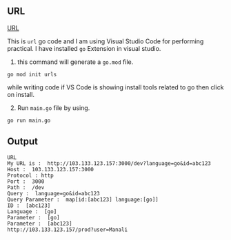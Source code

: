 ## URL

[URL](https://pkg.go.dev/net/url#URL)

This is `url` go code and I am using Visual Studio Code for performing practical. I have installed `go` Extension in visual studio.

1. this command will generate a `go.mod` file.

```
go mod init urls
```

while writing code if VS Code is showing install tools related to go then click on install.

2. Run `main.go` file by using.

```
go run main.go
```

## Output

```
URL
My URL is :  http://103.133.123.157:3000/dev?language=go&id=abc123
Host :  103.133.123.157:3000
Protocol : http
Port :  3000
Path :  /dev
Query :  language=go&id=abc123
Query Parameter :  map[id:[abc123] language:[go]]
ID :  [abc123]
Language :  [go]
Parameter :  [go]
Parameter :  [abc123]
http://103.133.123.157/prod?user=Manali
```

